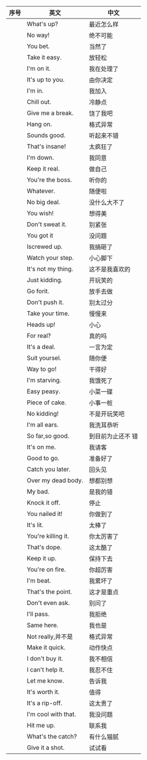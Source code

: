 | 序号 | 英文                | 中文              |
| ---- | ------------------- | ----------------- |
|      | What's up?          | 最近怎么样        |
|      | No way!             | 绝不可能          |
|      | You bet.            | 当然了            |
|      | Take it easy.       | 放轻松            |
|      | I'm on it.          | 我在处理了        |
|      | It's up to you.     | 由你决定          |
|      | I'm in.             | 我加入            |
|      | Chill out.          | 冷静点            |
|      | Give me a break.    | 饶了我吧          |
|      | Hang on.            | 格式异常          |
|      | Sounds good.        | 听起来不错        |
|      | That's insane!      | 太疯狂了          |
|      | I'm down.           | 我同意            |
|      | Keep it real.       | 做自己            |
|      | You're the boss.    | 听你的            |
|      | Whatever.           | 随便啦            |
|      | No big deal.        | 没什么大不了      |
|      | You wish!           | 想得美            |
|      | Don't sweat it.     | 别紧张            |
|      | You got it          | 没问题            |
|      | Iscrewed up.        | 我搞砸了          |
|      | Watch your step.    | 小心脚下          |
|      | It's not my thing.  | 这不是我喜欢的    |
|      | Just kidding.       | 开玩笑的          |
|      | Go forit.           | 放手去做          |
|      | Don't push it.      | 别太过分          |
|      | Take your time.     | 慢慢来            |
|      | Heads up!           | 小心              |
|      | For real?           | 真的吗            |
|      | It's a deal.        | 一言为定          |
|      | Suit yoursel.       | 随你便            |
|      | Way to go!          | 干得好            |
|      | I'm starving.       | 我饿死了          |
|      | Easy peasy.         | 小菜一碟          |
|      | Piece of cake.      | 小事一桩          |
|      | No kidding!         | 不是开玩笑吧      |
|      | I'm all ears.       | 我洗耳恭听        |
|      | So far,so good.     | 到目前为止还不 错 |
|      | It's on me.         | 我请客            |
|      | Good to go.         | 准备好了          |
|      | Catch you later.    | 回头见            |
|      | Over my dead body.  | 想都别想          |
|      | My bad.             | 是我的错          |
|      | Knock it off.       | 停止              |
|      | You nailed it!      | 你做到了          |
|      | It's lit.           | 太棒了            |
|      | You're killing it.  | 你太厉害了        |
|      | That's dope.        | 这太酷了          |
|      | Keep it up.         | 保持下去          |
|      | You're on fire.     | 你超厉害          |
|      | I'm beat.           | 我累坏了          |
|      | That's the point.   | 这才是重点        |
|      | Don't even ask.     | 别问了            |
|      | I'll pass.          | 我拒绝            |
|      | Same here.          | 我也是            |
|      | Not really,并不是   | 格式异常          |
|      | Make it quick.      | 动作快点          |
|      | I don't buy it.     | 我不相信          |
|      | I can't help it.    | 我忍不住          |
|      | Let me know.        | 告诉我            |
|      | It's worth it.      | 值得              |
|      | It's a rip-off.     | 这太贵了          |
|      | I'm cool with that. | 我没问题          |
|      | Hit me up.          | 联系我            |
|      | What's the catch?   | 有什么猫腻        |
|      | Give it a shot.     | 试试看            |
